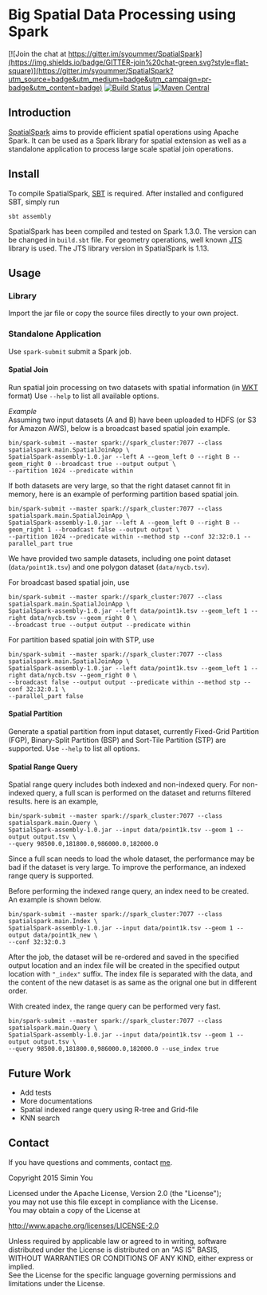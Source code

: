 # Big Spatial Data Processing using Spark

[![Join the chat at https://gitter.im/syoummer/SpatialSpark](https://img.shields.io/badge/GITTER-join%20chat-green.svg?style=flat-square)](https://gitter.im/syoummer/SpatialSpark?utm_source=badge&utm_medium=badge&utm_campaign=pr-badge&utm_content=badge)
[![Build Status](https://img.shields.io/travis/syoummer/SpatialSpark/master.svg?style=flat-square)](https://travis-ci.org/syoummer/SpatialSpark)
[![Maven Central](https://maven-badges.herokuapp.com/maven-central/me.simin/spatial-spark_2.10/badge.svg?style=flat-square)](https://maven-badges.herokuapp.com/maven-central/me.simin/spatial-spark_2.10)

## Introduction

[SpatialSpark](http://simin.me/projects/spatialspark/) aims to provide efficient spatial operations using Apache Spark. It can be used as a Spark library for
spatial extension as well as a standalone application to process large scale spatial join operations.  

## Install

To compile SpatialSpark, [SBT](http://www.scala-sbt.org/) is required. After installed and configured SBT, simply run
    
    sbt assembly

SpatialSpark has been compiled and tested on Spark 1.3.0. The version can be changed in
`build.sbt` file. For geometry operations, well known [JTS](http://www.vividsolutions.com/jts/JTSHome.htm) library is used.
The JTS library version in SpatialSpark is 1.13.

## Usage 

### Library
Import the jar file or copy the source files directly to your own project. 

### Standalone Application
Use `spark-submit` submit a Spark job.

#### Spatial Join
Run spatial join processing on two datasets with spatial information (in 
[WKT](http://en.wikipedia.org/wiki/Well-known_text) format) Use `--help` to list all available options.

*Example*  
Assuming two input datasets (A and B) have been uploaded to HDFS (or S3 for Amazon AWS), below is a broadcast based
spatial join example.

    bin/spark-submit --master spark://spark_cluster:7077 --class spatialspark.main.SpatialJoinApp \
    SpatialSpark-assembly-1.0.jar --left A --geom_left 0 --right B --geom_right 0 --broadcast true --output output \
    --partition 1024 --predicate within 
    
If both datasets are very large, so that the right dataset cannot fit in memory, here is an example of performing
partition based spatial join.

    bin/spark-submit --master spark://spark_cluster:7077 --class spatialspark.main.SpatialJoinApp \
    SpatialSpark-assembly-1.0.jar --left A --geom_left 0 --right B --geom_right 1 --broadcast false --output output \
    --partition 1024 --predicate within --method stp --conf 32:32:0.1 --parallel_part true

We have provided two sample datasets, including one point dataset (`data/point1k.tsv`) and one polygon
dataset (`data/nycb.tsv`).

For broadcast based spatial join, use

    bin/spark-submit --master spark://spark_cluster:7077 --class spatialspark.main.SpatialJoinApp \
    SpatialSpark-assembly-1.0.jar --left data/point1k.tsv --geom_left 1 --right data/nycb.tsv --geom_right 0 \
    --broadcast true --output output --predicate within

For partition based spatial join with STP, use

    bin/spark-submit --master spark://spark_cluster:7077 --class spatialspark.main.SpatialJoinApp \
    SpatialSpark-assembly-1.0.jar --left data/point1k.tsv --geom_left 1 --right data/nycb.tsv --geom_right 0 \
    --broadcast false --output output --predicate within --method stp --conf 32:32:0.1 \
    --parallel_part false

#### Spatial Partition
Generate a spatial partition from input dataset, currently Fixed-Grid Partition (FGP), Binary-Split Partition (BSP) and
Sort-Tile Partition (STP) are supported. Use `--help` to list all options.

#### Spatial Range Query
Spatial range query includes both indexed and non-indexed query. For non-indexed query, a full scan is performed on the
dataset and returns filtered results. here is an example,

    bin/spark-submit --master spark://spark_cluster:7077 --class spatialspark.main.Query \
    SpatialSpark-assembly-1.0.jar --input data/point1k.tsv --geom 1 --output output.tsv \
    --query 98500.0,181800.0,986000.0,182000.0

Since a full scan needs to load the whole dataset, the performance may be bad if the dataset is very large. To improve
the performance, an indexed range query is supported.

Before performing the indexed range query, an index need to be created. An example is shown below.

    bin/spark-submit --master spark://spark_cluster:7077 --class spatialspark.main.Index \
    SpatialSpark-assembly-1.0.jar --input data/point1k.tsv --geom 1 --output data/point1k_new \
    --conf 32:32:0.3

After the job, the dataset will be re-ordered and saved in the specified output location and an index file will
be created in the specified output location with `"_index"` suffix. The index file is separated with the data, and the
content of the new dataset is as same as the orignal one but in different order.

With created index, the range query can be performed very fast.

    bin/spark-submit --master spark://spark_cluster:7077 --class spatialspark.main.Query \
    SpatialSpark-assembly-1.0.jar --input data/point1k.tsv --geom 1 --output output.tsv \
    --query 98500.0,181800.0,986000.0,182000.0 --use_index true

## Future Work
- Add tests
- More documentations
- Spatial indexed range query using R-tree and Grid-file
- KNN search 


## Contact
If you have questions and comments, contact [me](http://simin.me).

 Copyright 2015 Simin You
  
 Licensed under the Apache License, Version 2.0 (the "License");  
 you may not use this file except in compliance with the License.  
 You may obtain a copy of the License at  
  
 http://www.apache.org/licenses/LICENSE-2.0  
  
 Unless required by applicable law or agreed to in writing, software  
 distributed under the License is distributed on an "AS IS" BASIS,  
 WITHOUT WARRANTIES OR CONDITIONS OF ANY KIND, either express or implied.  
 See the License for the specific language governing permissions and  
 limitations under the License.  
     



 
